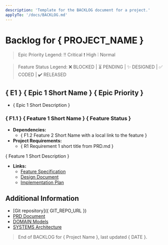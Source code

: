 ```yaml
---
description: 'Template for the BACKLOG document for a project.'
applyTo: '/docs/BACKLOG.md'
---
```


# Backlog for { PROJECT_NAME }

> Epic Priority Legend: ‼️ Critical ❗ High ❕ Normal

> Feature Status Legend: ❌ BLOCKED | ⏳ PENDING | ✨ DESIGNED | ✅ CODED | ✔️ RELEASED 

## { E1 } { Epic 1 Short Name } { Epic Priority }

- { Epic 1 Short Description }

### { F1.1 } { Feature 1 Short Name } { Feature Status }

- **Dependencies:** 
  <!-- May be empty -->
  - { F1.2 Feature 2 Short Name with a local link to the feature }
- **Project Requirements:** 
  - { R1 Requirement 1 short title from PRD.md }

{ Feature 1 Short Description }

- **Links:**
  - [Feature Specification](./feats/{featureId}.spec.md)
  - [Design Document](./feats/{featureId}.design.md)
  - [Implementation Plan](./feats/{featureId}.plan.md)

## Additional Information

- [Git repository]({ GIT_REPO_URL })
- [PRD Document](./PRD.md)
- [DOMAIN Models](./DOMAIN.md)
- [SYSTEMS Architecture](./SYSTEMS.md)

> End of BACKLOG for { Project Name }, last updated { DATE }.
